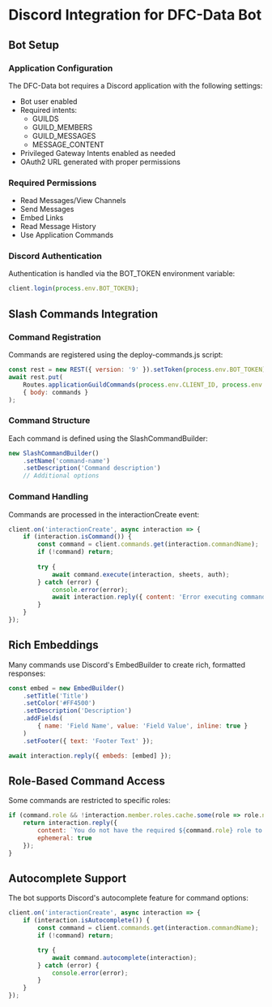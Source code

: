 # Discord Integration for DFC-Data Bot

## Bot Setup

### Application Configuration
The DFC-Data bot requires a Discord application with the following settings:
- Bot user enabled
- Required intents:
  - GUILDS
  - GUILD_MEMBERS
  - GUILD_MESSAGES
  - MESSAGE_CONTENT
- Privileged Gateway Intents enabled as needed
- OAuth2 URL generated with proper permissions

### Required Permissions
- Read Messages/View Channels
- Send Messages
- Embed Links
- Read Message History
- Use Application Commands

### Discord Authentication
Authentication is handled via the BOT_TOKEN environment variable:

```js
client.login(process.env.BOT_TOKEN);
```

## Slash Commands Integration

### Command Registration
Commands are registered using the deploy-commands.js script:

```js
const rest = new REST({ version: '9' }).setToken(process.env.BOT_TOKEN);
await rest.put(
    Routes.applicationGuildCommands(process.env.CLIENT_ID, process.env.GUILD_ID),
    { body: commands }
);
```

### Command Structure
Each command is defined using the SlashCommandBuilder:

```js
new SlashCommandBuilder()
    .setName('command-name')
    .setDescription('Command description')
    // Additional options
```

### Command Handling
Commands are processed in the interactionCreate event:

```js
client.on('interactionCreate', async interaction => {
    if (interaction.isCommand()) {
        const command = client.commands.get(interaction.commandName);
        if (!command) return;
        
        try {
            await command.execute(interaction, sheets, auth);
        } catch (error) {
            console.error(error);
            await interaction.reply({ content: 'Error executing command', ephemeral: true });
        }
    }
});
```

## Rich Embeddings

Many commands use Discord's EmbedBuilder to create rich, formatted responses:

```js
const embed = new EmbedBuilder()
    .setTitle('Title')
    .setColor('#FF4500')
    .setDescription('Description')
    .addFields(
        { name: 'Field Name', value: 'Field Value', inline: true }
    )
    .setFooter({ text: 'Footer Text' });

await interaction.reply({ embeds: [embed] });
```

## Role-Based Command Access

Some commands are restricted to specific roles:

```js
if (command.role && !interaction.member.roles.cache.some(role => role.name === command.role)) {
    return interaction.reply({
        content: `You do not have the required ${command.role} role to use this command.`,
        ephemeral: true
    });
}
```

## Autocomplete Support

The bot supports Discord's autocomplete feature for command options:

```js
client.on('interactionCreate', async interaction => {
    if (interaction.isAutocomplete()) {
        const command = client.commands.get(interaction.commandName);
        if (!command) return;

        try {
            await command.autocomplete(interaction);
        } catch (error) {
            console.error(error);
        }
    }
});
```